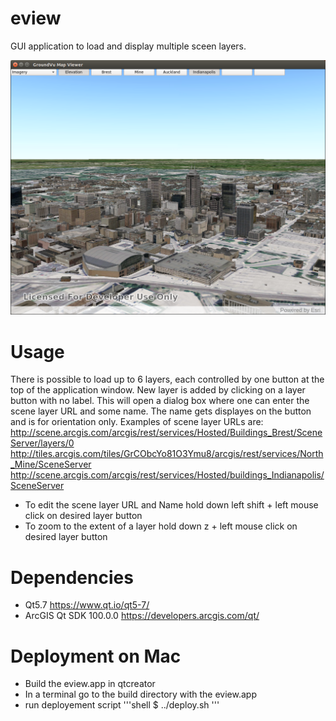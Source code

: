 # eview
GUI application to load and display multiple sceen layers. 

![GitHub Logo](/screenshot.png)

# Usage 
There is possible to load up to 6 layers, each controlled by one button at the top of the application window.
New layer is added by clicking on a layer button with no label. This will open a dialog box where one can enter
the scene layer URL and some name. The name gets displayes on the button and is for orientation only.
Examples of scene layer URLs are:
http://scene.arcgis.com/arcgis/rest/services/Hosted/Buildings_Brest/SceneServer/layers/0
http://tiles.arcgis.com/tiles/GrCObcYo81O3Ymu8/arcgis/rest/services/North_Mine/SceneServer
http://scene.arcgis.com/arcgis/rest/services/Hosted/buildings_Indianapolis/SceneServer

- To edit the scene layer URL and Name hold down left shift + left mouse click on desired layer button
- To zoom to the extent of a layer hold down z + left mouse click on desired layer button


# Dependencies
- Qt5.7 https://www.qt.io/qt5-7/
- ArcGIS Qt SDK 100.0.0  https://developers.arcgis.com/qt/

# Deployment on Mac
- Build the eview.app in qtcreator
- In a terminal go to the build directory with the eview.app
- run deployement script
'''shell
$ ../deploy.sh
'''


